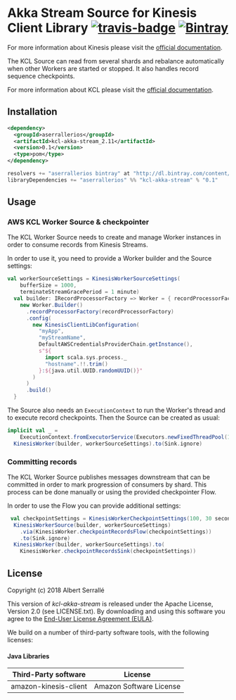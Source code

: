 # Akka Stream Source for Kinesis Client Library [![travis-badge][]][travis] [![Bintray](https://img.shields.io/bintray/v/aserrallerios/maven/kcl-akka-stream.svg)]()

[travis]:                https://travis-ci.org/aserrallerios/kcl-akka-stream
[travis-badge]:          https://travis-ci.org/aserrallerios/kcl-akka-stream.svg?branch=master

For more information about Kinesis please visit the [official documentation](https://aws.amazon.com/documentation/kinesis/).

The KCL Source can read from several shards and rebalance automatically when other Workers are started or stopped. It also handles record sequence checkpoints.

For more information about KCL please visit the [official documentation](http://docs.aws.amazon.com/streams/latest/dev/developing-consumers-with-kcl.html).

## Installation

```xml
<dependency>
  <groupId>aserrallerios</groupId>
  <artifactId>kcl-akka-stream_2.11</artifactId>
  <version>0.1</version>
  <type>pom</type>
</dependency>
```

```scala
resolvers += "aserrallerios bintray" at "http://dl.bintray.com/content/aserrallerios/maven"
libraryDependencies += "aserrallerios" %% "kcl-akka-stream" % "0.1"
```

## Usage

### AWS KCL Worker Source & checkpointer

The KCL Worker Source needs to create and manage Worker instances in order to consume records from Kinesis Streams.

In order to use it, you need to provide a Worker builder and the Source settings:

```scala
val workerSourceSettings = KinesisWorkerSourceSettings(
    bufferSize = 1000,
    terminateStreamGracePeriod = 1 minute)
  val builder: IRecordProcessorFactory => Worker = { recordProcessorFactory =>
    new Worker.Builder()
      .recordProcessorFactory(recordProcessorFactory)
      .config(
        new KinesisClientLibConfiguration(
          "myApp",
          "myStreamName",
          DefaultAWSCredentialsProviderChain.getInstance(),
          s"${
            import scala.sys.process._
            "hostname".!!.trim()
          }:${java.util.UUID.randomUUID()}"
        )
      )
      .build()
  }
```

The Source also needs an `ExecutionContext` to run the Worker's thread and to execute record checkpoints. Then the Source can be created as usual:

```scala
implicit val _ =
    ExecutionContext.fromExecutorService(Executors.newFixedThreadPool(1000))
  KinesisWorker(builder, workerSourceSettings).to(Sink.ignore)
```

### Committing records

The KCL Worker Source publishes messages downstream that can be committed in order to mark progression of consumers by shard. This process can be done manually or using the provided checkpointer Flow.

In order to use the Flow you can provide additional settings:

```scala
 val checkpointSettings = KinesisWorkerCheckpointSettings(100, 30 seconds)
  KinesisWorkerSource(builder, workerSourceSettings)
    .via(KinesisWorker.checkpointRecordsFlow(checkpointSettings))
    .to(Sink.ignore)
  KinesisWorker(builder, workerSourceSettings).to(
    KinesisWorker.checkpointRecordsSink(checkpointSettings))
```

## License

Copyright (c) 2018 Albert Serrallé

This version of *kcl-akka-stream* is released under the Apache License, Version 2.0 (see LICENSE.txt).
By downloading and using this software you agree to the
[End-User License Agreement (EULA)](LICENSE).

We build on a number of third-party software tools, with the following licenses:

#### Java Libraries

Third-Party software        |   License
----------------------------|-----------------------
amazon-kinesis-client       | Amazon Software License